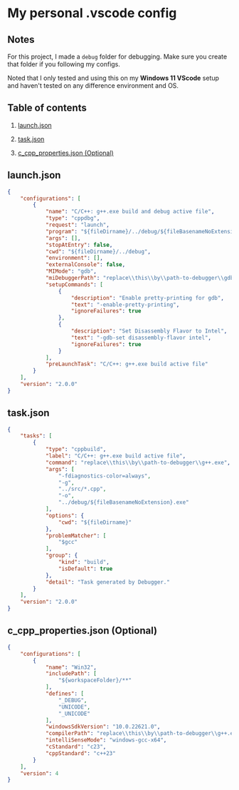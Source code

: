 # My personal .vscode config

## Notes

For this project, I made a `debug` folder for debugging. Make sure you create that folder if you following my configs.

Noted that I only tested and using this on my **Windows 11 VScode** setup and haven't tested on any difference environment and OS.

## Table of contents

1. [launch.json](#launchjson)

2. [task.json](#taskjson)

3. [c_cpp_properties.json (Optional)](#c_cpp_propertiesjson-optional)

## launch.json

``` json
{
    "configurations": [
        {
            "name": "C/C++: g++.exe build and debug active file",
            "type": "cppdbg",
            "request": "launch",
            "program": "${fileDirname}/../debug/${fileBasenameNoExtension}",
            "args": [],
            "stopAtEntry": false,
            "cwd": "${fileDirname}/../debug",
            "environment": [],
            "externalConsole": false,
            "MIMode": "gdb",
            "miDebuggerPath": "replace\\this\\by\\path-to-debugger\\gdb.exe",
            "setupCommands": [
                {
                    "description": "Enable pretty-printing for gdb",
                    "text": "-enable-pretty-printing",
                    "ignoreFailures": true
                },
                {
                    "description": "Set Disassembly Flavor to Intel",
                    "text": "-gdb-set disassembly-flavor intel",
                    "ignoreFailures": true
                }
            ],
            "preLaunchTask": "C/C++: g++.exe build active file"
        }
    ],
    "version": "2.0.0"
}
```

## task.json

``` json
{
    "tasks": [
        {
            "type": "cppbuild",
            "label": "C/C++: g++.exe build active file",
            "command": "replace\\this\\by\\path-to-debugger\\g++.exe",
            "args": [
                "-fdiagnostics-color=always",
                "-g",
                "../src/*.cpp",
                "-o",
                "../debug/${fileBasenameNoExtension}.exe"
            ],
            "options": {
                "cwd": "${fileDirname}"
            },
            "problemMatcher": [
                "$gcc"
            ],
            "group": {
                "kind": "build",
                "isDefault": true
            },
            "detail": "Task generated by Debugger."
        }
    ],
    "version": "2.0.0"
}
```

## c_cpp_properties.json (Optional)

``` json
{
    "configurations": [
        {
            "name": "Win32",
            "includePath": [
                "${workspaceFolder}/**"
            ],
            "defines": [
                "_DEBUG",
                "UNICODE",
                "_UNICODE"
            ],
            "windowsSdkVersion": "10.0.22621.0",
            "compilerPath": "replace\\this\\by\\path-to-debugger\\g++.exe",
            "intelliSenseMode": "windows-gcc-x64",
            "cStandard": "c23",
            "cppStandard": "c++23"
        }
    ],
    "version": 4
}
```